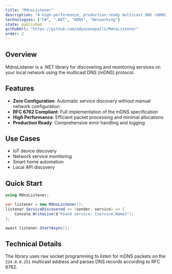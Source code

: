 ```yaml
---
title: "MdnsListener"
description: "A high-performance, production-ready multicast DNS (mDNS) listener built with .NET, designed to discover and monitor services on the local network using the mDNS protocol (RFC 6762)."
technologies: ["C#", ".NET", "mDNS", "Networking"]
state: published
githubUrl: "https://github.com/adyavanapalli/MdnsListener"
order: 2
---
```


## Overview

MdnsListener is a .NET library for discovering and monitoring services on your local network using the multicast DNS (mDNS) protocol.

## Features

- **Zero Configuration**: Automatic service discovery without manual network configuration
- **RFC 6762 Compliant**: Full implementation of the mDNS specification
- **High Performance**: Efficient packet processing and minimal allocations
- **Production Ready**: Comprehensive error handling and logging

## Use Cases

- IoT device discovery
- Network service monitoring
- Smart home automation
- Local API discovery

## Quick Start

```csharp
using MdnsListener;

var listener = new MdnsListener();
listener.ServiceDiscovered += (sender, service) => {
    Console.WriteLine($"Found service: {service.Name}");
};

await listener.StartAsync();
```

## Technical Details

The library uses raw socket programming to listen for mDNS packets on the `224.0.0.251` multicast address and parses DNS records according to RFC 6762.